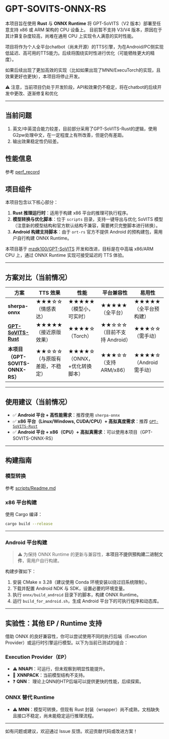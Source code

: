 # GPT-SOVITS-ONNX-RS

本项目旨在使用 **Rust** 与 **ONNX Runtime** 将 GPT-SoVITS（V2 版本）部署至任意支持 x86 或 ARM 架构的 CPU 设备上。
目前暂不支持 V3/V4 版本，原因在于其计算复杂度较高，尚难在通用 CPU 上实现令人满意的实时性能。


项目将作为个人全平台chatbot（尚未开源）的TTS引擎，为在Android/PC侧实现低延迟、高可用的TTS能力。后续将围绕实时性进行优化（可能牺牲更大的精度）。

如果后续出现了更加高效的实现（比如如果出现了MNN/ExecuTorch的实现，且效果更好也更快），本项目将停止开发。

⚠️ 注意，当前项目仍处于开发阶段，API和效果仍不稳定，将在chatbot的后续开发中更改、逐渐修复和优化

---

## 当前问题

1. 英文/中英混合能力较差，目前部分采用了GPT-SoVITS-Rust的逻辑，使用G2pw处理中文，在一定程度上有所改善，但是仍有差距。
2. 输出效果稳定性仍较差。

## 性能信息

参考 [perf_record](doc/perf_record.md)

## 项目组件

本项目包含以下核心部分：

1. **Rust 推理运行时**：适用于构建 x86 平台的推理可执行程序。
2. **模型转换与优化脚本**：位于 `scripts` 目录，支持一键导出与优化 SoVITS 模型（注意新的模型结构和官方默认结构不兼容，需要拷贝完整脚本进行转换）。
3. **Android 构建支持脚本**：由于 `ort-rs` 官方不提供 Android 的预构建包，需用户自行构建 ONNX Runtime。

本项目基于 [mzdk100/GPT-SoVITS](https://github.com/mzdk100/GPT-SoVITS) 开发和改进，目标是在中高端 x86/ARM CPU 上，通过 ONNX Runtime 实现可接受延迟的 TTS 体验。

---

## 方案对比（当前情况）

| 方案                                                                   | TTS 效果                 | 性能                     | 平台兼容性              | 易用性                         |
| -------------------------------------------------------------------- | ---------------------- | ---------------------- | ------------------ | --------------------------- |
| **sherpa-onnx**                                                      | ★★★☆☆（情感表达）      | ★★★★★（模型小，可实时）    | ★★★★★（全平台）         | ★★★★★（全平台预构建）             |
| **[GPT-SoVITS-Rust](https://github.com/second-state/gpt_sovits_rs)** | ★★★★★（接近原版效果）     | ★★★★☆（Torch）      | ★★☆☆☆（目前不支持 Android） | ★★★☆☆（需手动）              |
| **本项目（GPT-SOVITS-ONNX-RS）**                                      | ★★☆☆☆（与原版有差距，不稳定）            | ★★★★☆（ONNX，+优化转换脚本） | ★★★☆☆（支持 ARM/x86）  | ★★★★☆（Android 需手动） |

---

## 使用建议（当前情况）

* ✅ **Android 平台 + 高性能需求**：推荐使用 `sherpa-onnx`
* ✅ **x86 平台（Linux/Windows, CUDA/CPU）+ 高拟真度需求**：推荐 [`GPT-SoVITS-Rust`](https://github.com/second-state/gpt_sovits_rs)
* ✅ **Android 平台 + x86（CPU）+ 高拟真需求**：可以使用本项目（GPT-SOVITS-ONNX-RS）

---

## 构建指南

### 模型转换 

参考 [scripts/Readme.md](scripts/README.md)

### x86 平台构建

使用 Cargo 编译：

```bash
cargo build --release
```

---

### Android 平台构建

> ⚠️ 为保持 ONNX Runtime 的更新与兼容性，**本项目不提供预构建二进制文件**，需用户自行构建。

构建步骤如下：

1. 安装 CMake ≥ 3.28（建议使用 Conda 环境安装以绕过旧系统限制）。
2. 下载并配置 Android NDK 与 SDK，设置必要的环境变量。
3. 执行 `onnx/build_android` 目录下的脚本，构建 ONNX Runtime。
4. 运行 `build_for_android.sh`，生成 Android 平台下的可执行程序和动态库。

---

## 实验性：其他 EP / Runtime 支持

借助 ONNX 的良好兼容性，你可以尝试使用不同的执行后端（Execution Provider）或运行时引擎运行模型。以下为当前已测试的组合：

### Execution Provider（EP）

* ⚠️ **NNAPI**：可运行，但未观察到明显性能提升。
* 🚧 **XNNPACK**：当前模型结构不支持。
* ❓ **QNN**： 理论上QNN的HTP后端可以提供更快的性能，后续探索。

### ONNX 替代 Runtime

* ⚠️ **MNN**：模型可转换，但现有 Rust 封装（wrapper）尚不成熟，文档缺失且接口不稳定，尚未能稳定运行推理流程。

---

如有问题或建议，欢迎通过 Issue 反馈。欢迎贡献代码或改进方案！
